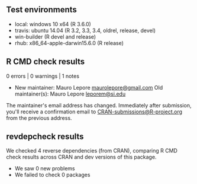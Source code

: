 ## Test environments

* local: windows 10 x64 (R 3.6.0)
* travis: ubuntu 14.04 (R 3.2, 3.3, 3.4, oldrel, release, devel)
* win-builder (R devel and release)
* rhub: x86_64-apple-darwin15.6.0 (R release)

## R CMD check results

0 errors | 0 warnings | 1 notes

* New maintainer:
   Mauro Lepore <maurolepore@gmail.com>
   Old maintainer(s):
   Mauro Lepore <leporem@si.edu>

The maintainer's email address has changed. Immediately after submission, you'll receive a confirmation email to CRAN-submissions@R-project.org from the previous address.

## revdepcheck results

We checked 4 reverse dependencies (from CRAN), comparing R CMD check results across CRAN and dev versions of this package.

 * We saw 0 new problems
 * We failed to check 0 packages
